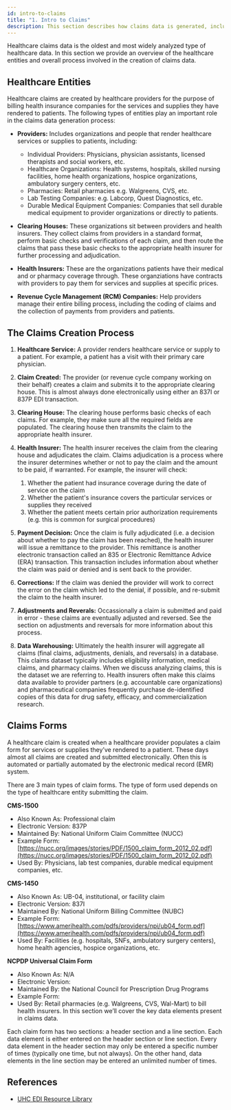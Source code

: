 ```yaml
---
id: intro-to-claims
title: "1. Intro to Claims"
description: This section describes how claims data is generated, including the entities and processes involved.
---
```

Healthcare claims data is the oldest and most widely analyzed type of healthcare data.  In this section we provide an overview of the healthcare entities and overall process involved in the creation of claims data.

## Healthcare Entities
Healthcare claims are created by healthcare providers for the purpose of billing health insurance companies for the services and supplies they have rendered to patients.  The following types of entities play an important role in the claims data generation process:

- **Providers:** Includes organizations and people that render healthcare services or supplies to patients, including:

    - Individual Providers: Physicians, physician assistants, licensed therapists and social workers, etc.
    - Healthcare Organizations: Health systems, hospitals, skilled nursing facilities, home health organizations, hospice organizations, ambulatory surgery centers, etc.
    - Pharmacies: Retail pharmacies e.g. Walgreens, CVS, etc.
    - Lab Testing Companies: e.g. Labcorp, Quest Diagnostics, etc.
    - Durable Medical Equipment Companies: Companies that sell durable medical equipment to provider organizations or directly to patients.

- **Clearing Houses:** These organizations sit between providers and health insurers.  They collect claims from providers in a standard format, perform basic checks and verifications of each claim, and then route the claims that pass these basic checks to the appropriate health insurer for further processing and adjudication.

- **Health Insurers:** These are the organizations patients have their medical and or pharmacy coverage through.  These organziations have contracts with providers to pay them for services and supplies at specific prices.

- **Revenue Cycle Management (RCM) Companies:** Help providers manage their entire billing process, including the coding of claims and the collection of payments from providers and patients.

## The Claims Creation Process

1. **Healthcare Service:** A provider renders healthcare service or supply to a patient.  For example, a patient has a visit with their primary care physician.

2. **Claim Created:** The provider (or revenue cycle company working on their behalf) creates a claim and submits it to the appropriate clearing house.  This is almost always done electronically using either an 837I or 837P EDI transaction.

3. **Clearing House:** The clearing house performs basic checks of each claims.  For example, they make sure all the required fields are populated.  The clearing house then transmits the claim to the appropriate health insurer.

4. **Health Insurer:** The health insurer receives the claim from the clearing house and adjudicates the claim.  Claims adjudication is a process where the insurer determines whether or not to pay the claim and the amount to be paid, if warranted.  For example, the insurer will check:
    1. Whether the patient had insurance coverage during the date of service on the claim
    2. Whether the patient's insurance covers the particular services or supplies they received
    3. Whether the patient meets certain prior authorization requirements (e.g. this is common for surgical procedures)

5. **Payment Decision:** Once the claim is fully adjudicated (i.e. a decision about whether to pay the claim has been reached), the health insurer will issue a remittance to the provider.  This remittance is another electronic transaction called an 835 or Electronic Remittance Advice (ERA) transaction.  This transaction includes information about whether the claim was paid or denied and is sent back to the provider.  

6. **Corrections:** If the claim was denied the provider will work to correct the error on the claim which led to the denial, if possible, and re-submit the claim to the health insurer. 

7. **Adjustments and Reverals:** Occassionally a claim is submitted and paid in error - these claims are eventually adjusted and reversed.  See the section on adjustments and reversals for more information about this process.

8. **Data Warehousing:** Ultimately the health insurer will aggregate all claims (final claims, adjustments, denials, and reversals) in a database.  This claims dataset typically includes eligibility information, medical claims, and pharmacy claims.  When we discuss analyzing claims, this is the dataset we are referring to.  Health insurers often make this claims data available to provider partners (e.g. accountable care organizations) and pharmaceutical companies frequently purchase de-identified copies of this data for drug safety, efficacy, and commercialization research.

## Claims Forms

A healthcare claim is created when a healthcare provider populates a claim form for services or supplies they’ve rendered to a patient.  These days almost all claims are created and submitted electronically.  Often this is automated or partially automated by the electronic medical record (EMR) system.

There are 3 main types of claim forms.  The type of form used depends on the type of healthcare entity submitting the claim.

**CMS-1500**
- Also Known As: Professional claim
- Electronic Version: 837P
- Maintained By: National Uniform Claim Committee (NUCC)
- Example Form: [https://nucc.org/images/stories/PDF/1500_claim_form_2012_02.pdf](https://nucc.org/images/stories/PDF/1500_claim_form_2012_02.pdf)
- Used By: Physicians, lab test companies, durable medical equipment companies, etc.

**CMS-1450**
- Also Known As: UB-04, institutional, or facility claim
- Electronic Version: 837I
- Maintained By: National Uniform Billing Committee (NUBC)
- Example Form: [https://www.amerihealth.com/pdfs/providers/npi/ub04_form.pdf](https://www.amerihealth.com/pdfs/providers/npi/ub04_form.pdf)
- Used By: Facilities (e.g. hospitals, SNFs, ambulatory surgery centers), home health agencies, hospice organizations, etc.

**NCPDP Universal Claim Form**
- Also Known As: N/A
- Electronic Version: 
- Maintained By: the National Council for Prescription Drug Programs
- Example Form:
- Used By: Retail pharmacies (e.g. Walgreens, CVS, Wal-Mart) to bill health insurers.
In this section we’ll cover the key data elements present in claims data.

Each claim form has two sections: a header section and a line section.  Each data element is either entered on the header section or line section.  Every data element in the header section may only be entered a specific number of times (typically one time, but not always).  On the other hand, data elements in the line section may be entered an unlimited number of times.

## References
- [UHC EDI Resource Library](https://www.uhcprovider.com/en/resource-library/edi/edi-835.html)